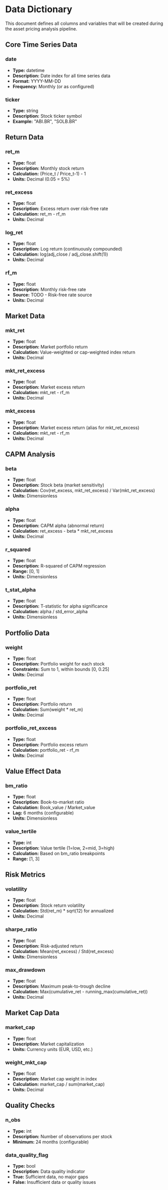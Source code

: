 # Data Dictionary

This document defines all columns and variables that will be created during the asset pricing analysis pipeline.

## Core Time Series Data

### date
- **Type:** datetime
- **Description:** Date index for all time series data
- **Format:** YYYY-MM-DD
- **Frequency:** Monthly (or as configured)

### ticker
- **Type:** string
- **Description:** Stock ticker symbol
- **Example:** "ABI.BR", "SOLB.BR"

## Return Data

### ret_m
- **Type:** float
- **Description:** Monthly stock return
- **Calculation:** (Price_t / Price_t-1) - 1
- **Units:** Decimal (0.05 = 5%)

### ret_excess
- **Type:** float
- **Description:** Excess return over risk-free rate
- **Calculation:** ret_m - rf_m
- **Units:** Decimal

### log_ret
- **Type:** float
- **Description:** Log return (continuously compounded)
- **Calculation:** log(adj_close / adj_close.shift(1))
- **Units:** Decimal

### rf_m
- **Type:** float
- **Description:** Monthly risk-free rate
- **Source:** TODO - Risk-free rate source
- **Units:** Decimal

## Market Data

### mkt_ret
- **Type:** float
- **Description:** Market portfolio return
- **Calculation:** Value-weighted or cap-weighted index return
- **Units:** Decimal

### mkt_ret_excess
- **Type:** float
- **Description:** Market excess return
- **Calculation:** mkt_ret - rf_m
- **Units:** Decimal

### mkt_excess
- **Type:** float
- **Description:** Market excess return (alias for mkt_ret_excess)
- **Calculation:** mkt_ret - rf_m
- **Units:** Decimal

## CAPM Analysis

### beta
- **Type:** float
- **Description:** Stock beta (market sensitivity)
- **Calculation:** Cov(ret_excess, mkt_ret_excess) / Var(mkt_ret_excess)
- **Units:** Dimensionless

### alpha
- **Type:** float
- **Description:** CAPM alpha (abnormal return)
- **Calculation:** ret_excess - beta * mkt_ret_excess
- **Units:** Decimal

### r_squared
- **Type:** float
- **Description:** R-squared of CAPM regression
- **Range:** [0, 1]
- **Units:** Dimensionless

### t_stat_alpha
- **Type:** float
- **Description:** T-statistic for alpha significance
- **Calculation:** alpha / std_error_alpha
- **Units:** Dimensionless

## Portfolio Data

### weight
- **Type:** float
- **Description:** Portfolio weight for each stock
- **Constraints:** Sum to 1, within bounds [0, 0.25]
- **Units:** Decimal

### portfolio_ret
- **Type:** float
- **Description:** Portfolio return
- **Calculation:** Sum(weight * ret_m)
- **Units:** Decimal

### portfolio_ret_excess
- **Type:** float
- **Description:** Portfolio excess return
- **Calculation:** portfolio_ret - rf_m
- **Units:** Decimal

## Value Effect Data

### bm_ratio
- **Type:** float
- **Description:** Book-to-market ratio
- **Calculation:** Book_value / Market_value
- **Lag:** 6 months (configurable)
- **Units:** Dimensionless

### value_tertile
- **Type:** int
- **Description:** Value tertile (1=low, 2=mid, 3=high)
- **Calculation:** Based on bm_ratio breakpoints
- **Range:** [1, 3]

## Risk Metrics

### volatility
- **Type:** float
- **Description:** Stock return volatility
- **Calculation:** Std(ret_m) * sqrt(12) for annualized
- **Units:** Decimal

### sharpe_ratio
- **Type:** float
- **Description:** Risk-adjusted return
- **Calculation:** Mean(ret_excess) / Std(ret_excess)
- **Units:** Dimensionless

### max_drawdown
- **Type:** float
- **Description:** Maximum peak-to-trough decline
- **Calculation:** Max(cumulative_ret - running_max(cumulative_ret))
- **Units:** Decimal

## Market Cap Data

### market_cap
- **Type:** float
- **Description:** Market capitalization
- **Units:** Currency units (EUR, USD, etc.)

### weight_mkt_cap
- **Type:** float
- **Description:** Market cap weight in index
- **Calculation:** market_cap / sum(market_cap)
- **Units:** Decimal

## Quality Checks

### n_obs
- **Type:** int
- **Description:** Number of observations per stock
- **Minimum:** 24 months (configurable)

### data_quality_flag
- **Type:** bool
- **Description:** Data quality indicator
- **True:** Sufficient data, no major gaps
- **False:** Insufficient data or quality issues
